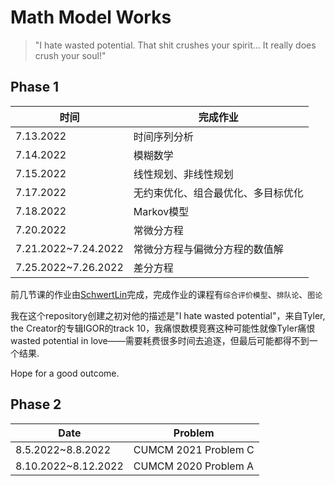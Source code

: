 # Math Model Works

>  "I hate wasted potential. That shit crushes your spirit... It really does crush your soul!"

## Phase 1

| 时间                | 完成作业                           |
| ------------------- | ---------------------------------- |
| 7.13.2022           | 时间序列分析                       |
| 7.14.2022           | 模糊数学                           |
| 7.15.2022           | 线性规划、非线性规划               |
| 7.17.2022           | 无约束优化、组合最优化、多目标优化 |
| 7.18.2022           | Markov模型                         |
| 7.20.2022           | 常微分方程                         |
| 7.21.2022~7.24.2022 | 常微分方程与偏微分方程的数值解     |
| 7.25.2022~7.26.2022 | 差分方程                           |



前几节课的作业由[SchwertLin](https://github.com/SchwertLin)完成，完成作业的课程有`综合评价模型`、`排队论`、`图论`

我在这个repository创建之初对他的描述是"I hate wasted potential"，来自Tyler, the Creator的专辑IGOR的track 10，我痛恨数模竞赛这种可能性就像Tyler痛恨wasted potential in love——需要耗费很多时间去追逐，但最后可能都得不到一个结果.

Hope for a good outcome.



## Phase 2

| Date                | Problem              |
| ------------------- | -------------------- |
| 8.5.2022~8.8.2022   | CUMCM 2021 Problem C |
| 8.10.2022~8.12.2022 | CUMCM 2020 Problem A |

